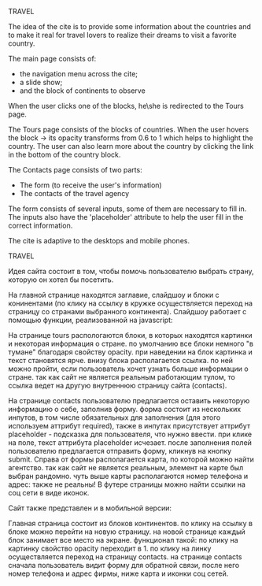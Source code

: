 TRAVEL

The idea of the cite is to provide some information about the countries and to make it real for travel lovers to realize their dreams to visit a favorite country.

The main page consists of:
- the navigation menu across the cite;
- a slide show;
- and the block of continents to observe

When the user clicks one of the blocks, he\she is redirected to the Tours page.

The Tours page consists of the blocks of countries. When the user hovers the block -> its opacity transforms from 0.6 to 1 which helps to highlight the country. The user can also learn more about the country by clicking the link in the bottom of the country block.

The Contacts page consists of two parts:

- The form (to receive the user's information)
- The contacts of the travel agency

The form consists of several inputs, some of them are necessary to fill in. The inputs also have the 'placeholder' attribute to help the user fill in the correct information. 

The cite is adaptive to the desktops and mobile phones. 



TRAVEL

Идея сайта состоит в том, чтобы помочь пользователю выбрать страну, которую он хотел бы посетить. 

На главной странице находятся заглавие, слайдшоу и блоки с конинентами (по клику на ссылку в кружке осуществляется переход на страницу со странами выбранного континента). Слайдшоу работает с помощью функции, реализованной на javascript:

<script>
var slideIndex = 0;
var carousel();

  function carousel() {
     var i;
     var x = document.getElementsByClassName("slide");
        for (i = 0; i < x.length; i++) {
          x[i].style.display = "none";
    }
       slideIndex++;
          if (slideIndex > x.length) { slideIndex = 1 }
             x[slideIndex - 1].style.display = "block";
             setTimeout(carousel, 9000);
  }
 </script>

На странице tours распологаются блоки, в которых находятся картинки и некоторая информация о стране. по умолчанию все блоки немного "в тумане" благодаря свойству opacity. при наведении на блок картинка и текст становятся ярче. внизу блока располагается ссылка. по ней можно пройти, если пользователь хочет узнать больше информации о стране. так как сайт не является реальным работающим тулом, то ссылка ведет на другую внутреннюю страницу сайта (contacts). 

На странице contacts пользователю предлагается оставить некоторую информацию о себе, заполнив форму. форма состоит из нескольких инпутов, в том числе обязательных для заполнения (для этого используем аттрибут required), также в инпутах присутствует аттрибут placeholder - подсказка для пользователя, что нужно ввести. при клике на поле, текст аттрибута placeholder исчезает. после заполнения полей пользователю предлагается отправить форму, кликнув на кнопку submit. 
Справа от формы располагается карта, по которой можно найти агентство. так как сайт не является реальным, элемент на карте был выбран рандомно. чуть выше карты располагаются номер телефона и адрес: также не реальны!
В футере страницы можно найти ссылки на соц сети в виде иконок. 

Сайт также представлен и в мобильной версии:

Главная страница состоит из блоков континентов. по клику на ссылку в блоке можно перейти на новую страницу.
на новой странице каждый блок занимает все место на экране. функционал такой: по клику на картинку свойство opacity переходит в 1. по клику на линку осуществляется переход на страницу contacts. 
на странице contacts сначала пользователь видит форму для обратной связи, после него номер телефона и адрес фирмы, ниже карта и иконки соц сетей. 
